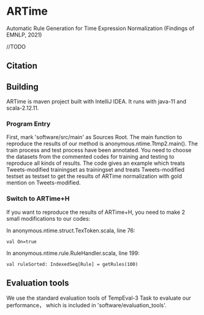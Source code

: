 # ARTime
Automatic Rule Generation for Time Expression Normalization (Findings of EMNLP, 2021)

//TODO
## Citation ##


## Building ##
ARTime is maven project built with IntelliJ IDEA. It runs with java-11 and scala-2.12.11. 

### Program Entry ###
First, mark 'software/src/main' as Sources Root. The main function to reproduce the results of our method is anonymous.ntime.Ttmp2.main(). The train process and test process have been annotated. You need to choose the datasets from the commented codes for training and testing to reproduce all kinds of results. The code gives an example which treats Tweets-modified trainingset as trainingset and treats Tweets-modified testset as testset to get the results of ARTime normalization with gold mention on Tweets-modified.

### Switch to ARTime+H ###
If you want to reproduce the results of ARTime+H, you need to make 2 small modifications to our codes:

In anonymous.ntime.struct.TexToken.scala, line 76:

```
val On=true
```

In anonymous.ntime.rule.RuleHandler.scala, line 199:

```
val ruleSorted: IndexedSeq[Rule] = getRules(100)
```

## Evaluation tools ##

We use the standard evaluation tools of TempEval-3 Task to evaluate our performance， which is included in 'software/evaluation_tools'.
